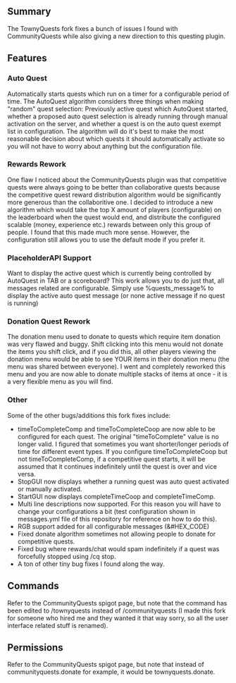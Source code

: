 ## Summary
The TownyQuests fork fixes a bunch of issues I found with CommunityQuests while also giving a new direction to this questing plugin.

## Features
### Auto Quest
Automatically starts quests which run on a timer for a configurable period of time. The AutoQuest algorithm considers three things when making "random" quest selection:
Previously active quest which AutoQuest started, whether a proposed auto quest selection is already running through manual activation on the server, and whether a quest is on the auto quest exempt list in configuration. The algorithm will do it's best to make the most reasonable decision about which quests it should automatically activate so you will not have to worry about anything but the configuration file.

### Rewards Rework
One flaw I noticed about the CommunityQuests plugin was that competitive quests were always going to be better than collaborative quests because the competitive quest reward distribution algorithm would be significantly more generous than the collaboritive one. I decided to introduce a new algorithm which would take the top X amount of players (configurable) on the leaderboard when the quest would end, and distribute the configured scalable (money, experience etc.) rewards between only this group of people. I found that this made much more sense. However, the configuration still allows you to use the default mode if you prefer it.

### PlaceholderAPI Support
Want to display the active quest which is currently being controlled by AutoQuest in TAB or a scoreboard? This work allows you to do just that, all messages related are configurable. Simply use %quests_message% to display the active auto quest message (or none active message if no quest is running)

### Donation Quest Rework
The donation menu used to donate to quests which require item donation was very flawed and buggy. Shift clicking into this menu would not donate the items you shift click, and if you did this, all other players viewing the donation menu would be able to see YOUR items in their donation menu (the menu was shared between everyone). I went and completely reworked this menu and you are now able to donate multiple stacks of items at once - it is a very flexible menu as you will find.

### Other
Some of the other bugs/additions this fork fixes include:
- timeToCompleteComp and timeToCompleteCoop are now able to be configured for each quest. The original "timeToComplete" value is no longer valid. I figured that sometimes you want shorter/longer periods of time for different event types. If you configure timeToCompleteCoop but not timeToCompleteComp, if a competitive quest starts, it will be assumed that it continues indefinitely until the quest is over and vice versa. 
- StopGUI now displays whether a running quest was auto quest activated or manually activated.
- StartGUI now displays completeTimeCoop and completeTimeComp.
- Multi line descriptions now supported. For this reason you will have to change your configurations a bit (test configuration shown in messages.yml file of this repository for reference on how to do this).
- RGB support added for all configurable messages (&#HEX_CODE)
- Fixed donate algorithm sometimes not allowing people to donate for competitive quests.
- Fixed bug where rewards/chat would spam indefinitely if a quest was forcefully stopped using /cq stop.
- A ton of other tiny bug fixes I found along the way.

## Commands
Refer to the CommunityQuests spigot page, but note that the command has been edited to /townyquests instead of /communityquests (I made this fork for someone who hired me and they wanted it that way sorry, so all the user interface related stuff is renamed).

## Permissions
Refer to the CommunityQuests spigot page, but note that instead of communityquests.donate for example, it would be townyquests.donate.
